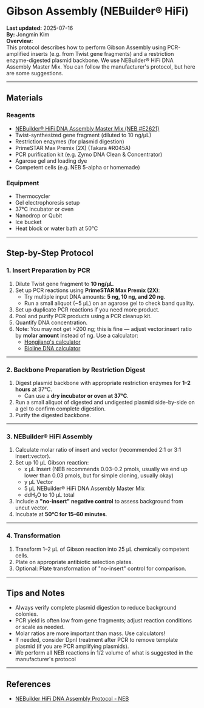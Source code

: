 # Gibson Assembly (NEBuilder® HiFi)

**Last updated:** 2025-07-16  
**By:** Jongmin Kim   
**Overview:**  
This protocol describes how to perform Gibson Assembly using PCR-amplified inserts (e.g. from Twist gene fragments) and a restriction enzyme-digested plasmid backbone. We use NEBuilder® HiFi DNA Assembly Master Mix. You can follow the manufacturer's protocol, but here are some suggestions.

---

## Materials

### Reagents
- [NEBuilder® HiFi DNA Assembly Master Mix (NEB #E2621)](https://www.neb.com/en-us/products/e2621-nebuilder-hifi-dna-assembly-master-mix)
- Twist-synthesized gene fragment (diluted to 10 ng/μL)
- Restriction enzymes (for plasmid digestion)
- PrimeSTAR Max Premix (2X) (Takara #R045A)
- PCR purification kit (e.g. Zymo DNA Clean & Concentrator)
- Agarose gel and loading dye
- Competent cells (e.g. NEB 5-alpha or homemade)

### Equipment
- Thermocycler
- Gel electrophoresis setup
- 37°C incubator or oven
- Nanodrop or Qubit
- Ice bucket
- Heat block or water bath at 50°C

---

## Step-by-Step Protocol

### 1. **Insert Preparation by PCR**

1. Dilute Twist gene fragment to **10 ng/μL**.
2. Set up PCR reactions using **PrimeSTAR Max Premix (2X)**:
   - Try multiple input DNA amounts: **5 ng, 10 ng, and 20 ng**.
   - Run a small aliquot (~5 μL) on an agarose gel to check band quality.
3. Set up duplicate PCR reactions if you need more product.
4. Pool and purify PCR products using a PCR cleanup kit.
5. Quantify DNA concentration.
6. Note: You may not get >200 ng; this is fine — adjust vector:insert ratio by **molar amount** instead of ng. Use a calculator:
   - [Hongjiang's calculator](https://docs.greysea.cc/molecular-weight-calculator)
   - [Bioline DNA calculator](https://www.bioline.com/media/calculator/01_07.html)

---

### 2. **Backbone Preparation by Restriction Digest**

1. Digest plasmid backbone with appropriate restriction enzymes for **1–2 hours** at 37°C.
   - Can use a **dry incubator or oven at 37°C**.
2. Run a small aliquot of digested and undigested plasmid side-by-side on a gel to confirm complete digestion.
3. Purify the digested backbone.

---

### 3. **NEBuilder® HiFi Assembly**

1. Calculate molar ratio of insert and vector (recommended 2:1 or 3:1 insert:vector).
2. Set up 10 μL Gibson reaction:
   - x μL Insert (NEB recommends 0.03-0.2 pmols, usually we end up lower than 0.03 pmols, but for simple cloning, usually okay)
   - y μL Vector 
   - 5 μL NEBuilder® HiFi DNA Assembly Master Mix
   - ddH₂O to 10 μL total
3. Include a **"no-insert" negative control** to assess background from uncut vector.
4. Incubate at **50°C for 15–60 minutes**.

---

### 4. **Transformation**

1. Transform 1–2 μL of Gibson reaction into 25 μL chemically competent cells.
2. Plate on appropriate antibiotic selection plates.
3. Optional: Plate transformation of "no-insert" control for comparison.

---

## Tips and Notes

- Always verify complete plasmid digestion to reduce background colonies.
- PCR yield is often low from gene fragments; adjust reaction conditions or scale as needed.
- Molar ratios are more important than mass. Use calculators!
- If needed, consider DpnI treatment after PCR to remove template plasmid (if you are PCR amplifying plasmids).
- We perform all NEB reactions in 1/2 volume of what is suggested in the manufacturer's protocol

---

## References

- [NEBuilder HiFi DNA Assembly Protocol - NEB](https://www.neb.com/protocols/2014/08/11/protocol-nebuilder-hifi-dna-assembly)
